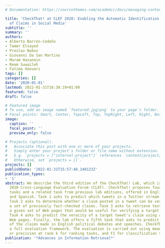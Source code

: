 ```yaml
---
# Documentation: https://sourcethemes.com/academic/docs/managing-content/

title: 'CheckThat! at CLEF 2020: Enabling the Automatic Identification and Verification
  of Claims in Social Media'
subtitle: ''
summary: ''
authors:
- Alberto Barrón-Cedeño
- Tamer Elsayed
- Preslav Nakov
- Giovanni Da San Martino
- Maram Hasanain
- Reem Suwaileh
- Fatima Haouari
tags: []
categories: []
date: '2020-01-01'
lastmod: 2022-01-31T16:38:19+01:00
featured: false
draft: false

# Featured image
# To use, add an image named `featured.jpg/png` to your page's folder.
# Focal points: Smart, Center, TopLeft, Top, TopRight, Left, Right, BottomLeft, Bottom, BottomRight.
image:
  caption: ''
  focal_point: ''
  preview_only: false

# Projects (optional).
#   Associate this post with one or more of your projects.
#   Simply enter your project's folder or file name without extension.
#   E.g. `projects = ["internal-project"]` references `content/project/deep-learning/index.md`.
#   Otherwise, set `projects = []`.
projects: []
publishDate: '2022-01-31T15:57:48.140123Z'
publication_types:
- '1'
abstract: We describe the third edition of the CheckThat! Lab, which is part of the
  2020 Cross-Language Evaluation Forum (CLEF). CheckThat! proposes four complementary
  tasks and a related task from previous lab editions, offered in English, Arabic,
  and Spanish. Task 1 asks to predict which tweets in a Twitter stream are worth fact-checking.
  Task 2 asks to determine whether a claim posted in a tweet can be verified using
  a set of previously fact-checked claims. Task 3 asks to retrieve text snippets from
  a given set of Web pages that would be useful for verifying a target tweet's claim.
  Task 4 asks to predict the veracity of a target tweet's claim using a set of potentially-relevant
  Web pages. Finally, the lab offers a fifth task that asks to predict the check-worthiness
  of the claims made in English political debates and speeches. CheckThat! features
  a full evaluation framework. The evaluation is carried out using mean average precision
  or precision at rank k for ranking tasks, and F1 for classification tasks.
publication: '*Advances in Information Retrieval*'
---
```

